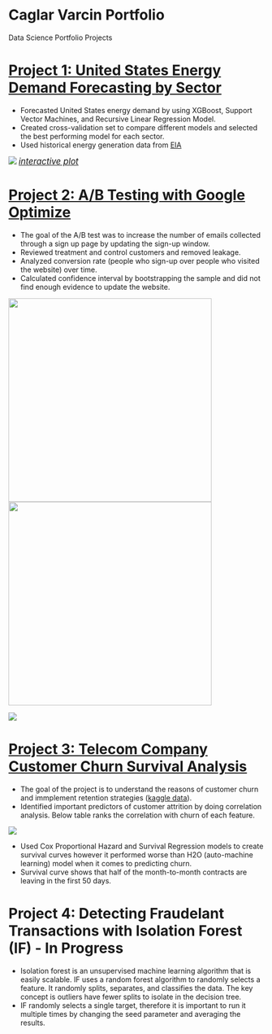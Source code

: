 # Caglar Varcin Portfolio
Data Science Portfolio Projects

# [Project 1: United States Energy Demand Forecasting by Sector](https://github.com/Varcin/Business-Problems/tree/master/054_energy_forecast_xgboost)
* Forecasted United States energy demand by using XGBoost, Support Vector Machines, and Recursive Linear Regression Model. 
* Created cross-validation set to compare different models and selected the best performing model for each sector.  
* Used historical energy generation data from [EIA](https://www.eia.gov/electricity/data/browser/)

![](https://varcin.github.io/Portfolio/images/energy_forecast.png)
<span style="font-size:1.2em;">*[interactive plot](https://varcin.github.io/Portfolio/images/energy_forecast.html)*</span>

# [Project 2: A/B Testing with Google Optimize](https://github.com/Varcin/Business-Problems/tree/master/024_ab_testing_for_website_optimization)
* The goal of the A/B test was to increase the number of emails collected through a sign up page by updating the sign-up window. 
* Reviewed treatment and control customers and removed leakage.
* Analyzed conversion rate (people who sign-up over people who visited the website) over time. 
* Calculated confidence interval by bootstrapping the sample and did not find enough evidence to update the website. 

<p float="left">
  <img src="https://varcin.github.io/Portfolio/images/ab_test_conversion_overtime.png"  width="400" />
  <img src="https://varcin.github.io/Portfolio/images/ab_test_conversion_bootstrap.png"  width="400" />
</p>

![](https://varcin.github.io/Portfolio/images/ab_test_conversion_bootstrap.png)

# [Project 3: Telecom Company Customer Churn Survival Analysis](https://github.com/Varcin/Business-Problems/tree/master/014_customer_churn_survival_h2o)
* The goal of the project is to understand the reasons of customer churn and immplement retention strategies ([kaggle data](https://www.kaggle.com/datasets/blastchar/telco-customer-churn)). 
* Identified important predictors of customer attrition by doing correlation analysis. Below table ranks the correlation with churn of each feature. 
<!--- <img src="https://varcin.github.io/Portfolio/images/corr_funel_1.png" width="600"> --->

![](https://varcin.github.io/Portfolio/images/corr_funel_1.png)

* Used Cox Proportional Hazard and Survival Regression models to create survival curves however it performed worse than H2O (auto-machine learning) model when it comes to predicting churn. 
* Survival curve shows that half of the month-to-month contracts are leaving in the first 50 days. 

# Project 4: Detecting Fraudelant Transactions with Isolation Forest (IF) - In Progress
* Isolation forest is an unsupervised machine learning algorithm that is easily scalable. IF uses a random forest algorithm to randomly selects a feature. It randomly splits, separates, and classifies the data. The key concept is outliers have fewer splits to isolate in the decision tree. 
* IF randomly selects a single target, therefore it is important to run it multiple times by changing the seed parameter and averaging the results. 

